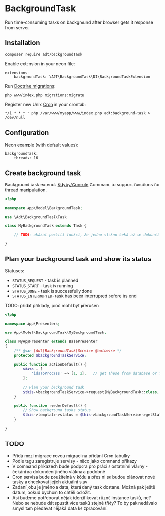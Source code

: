  BackgroundTask
===========

Run time-consuming tasks on background after browser gets it response from server.

Installation
------------

````
composer require adt/backgroundTask
````

Enable extension in your neon file:
````
extensions:
    backgroundTask: \ADT\BackgroundTask\DI\BackgroundTaskExtension
````

Run [Doctrine migrations](https://github.com/Zenify/DoctrineMigrations):
```
php www/index.php migrations:migrate
```

Register new Unix [Cron](https://en.wikipedia.org/wiki/Cron) in your crontab:
````
*/1 * * * * php /var/www/myapp/www/index.php adt:background-task > /dev/null
````

Configuration
---------

Neon example (with default values):
```
backgroundTask:
    threads: 16
```

Create background task
----------

Background task extends [Kdyby/Console](https://github.com/Kdyby/Console) Command to support functions for thread manipulation.

```php
<?php

namespace App\Model\BackgroundTask;

use \Adt\BackgroundTask\Task

class MyBackgroundTask extends Task {

    // TODO: ukázat použití funkcí, že jedno vlákno čeká až se dokončí nějaká část druhého a podobně

}
```

Plan your background task and show its status
------

Statuses:
- `STATUS_REQUEST` - task is planned
- `STATUS_START` - task is running
- `STATUS_DONE` - task is successfully done
- `STATUS_INTERRUPTED`- task has been interrupted before its end

TODO: přidat příklady, proč mohl být přerušen

```php
<?php

namespace App\Presenters;

use App\Model\BackgroundTask\MyBackgroundTask;

class MyAppPresenter extends BasePresenter
{
	/** @var \Adt\BackgroundTask\Service @autowire */
	protected $backgroundTaskService;
	
	public function actionDefault() {
	    $data = [
	        'idsToProcess' => [1, 2],   // get these from database or form
	    ];
	    
	    // Plan your background task
	    $this->backgroundTaskService->request(MyBackgroundTask::class, $data);
	}
	
	public function renderDefault() {
	    // Show background tasks status
	    $this->template->status = $this->backgroundTaskService->getStatus(MyBackgroundTask::class);
	}
	
}

```

TODO
---------

- Přidá mezi migrace novou migraci na přidání Cron tabulky
- Podle tagu zaregistruje servisy - něco jako command příkazy
- V command příkazech bude podpora pro práci s ostatními vlákny - čekání na dokončení jiného vlákna a podobně
- Cron servisa bude použitelná v kódu a přes ni se budou plánovat nové tasky a checkovat jejich aktuální stav
- Zadaní jobu je jméno a data, která daný task dostane. Možná pak ještě datum, pokud bychom to chtěli odložit.
- Asi budeme potřebovat nějak identifikovat různé instance tasků, ne? Nebo se nebude dát spustit více tasků stejné třídy? To by pak nedávalo smysl tam předávat nějaká data ke zpracování.

